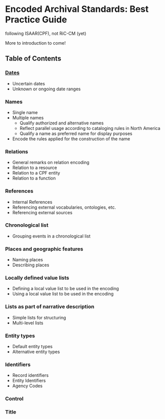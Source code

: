 # Encoded Archival Standards: Best Practice Guide

following ISAAR(CPF), not RiC-CM (yet)

More to introduction to come!

## Table of Contents

### [Dates](/dates.md)
- Uncertain dates
- Unknown or ongoing date ranges

### Names
- Single name
- Multiple names
  - Qualify authorized and alternative names
  - Reflect parallel usage according to cataloging rules in North America
  - Qualify a name as preferred name for display purposes
- Encode the rules applied for the construction of the name

### Relations
- General remarks on relation encoding
- Relation to a resource
- Relation to a CPF entity
- Relation to a function

### References
- Internal References
- Referencing external vocabularies, ontologies, etc.
- Referencing external sources

### Chronological list
- Grouping events in a chronological list

### Places and geographic features
- Naming places
- Describing places

### Locally defined value lists
- Defining a local value list to be used in the encoding
- Using a local value list to be used in the encoding

### Lists as part of narrative description
- Simple lists for structuring
- Multi-level lists

### Entity types
- Default entity types
- Alternative entity types

### Identifiers
- Record identifiers
- Entity Identifiers
- Agency Codes

### Control

### Title
